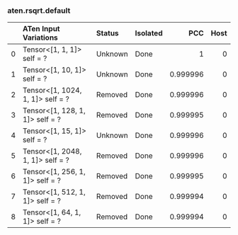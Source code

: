 ### aten.rsqrt.default
|    | ATen Input Variations            | Status   | Isolated   |      PCC |   Host |
|---:|:---------------------------------|:---------|:-----------|---------:|-------:|
|  0 | Tensor<[1, 1, 1]> self = ?       | Unknown  | Done       | 1        |      0 |
|  1 | Tensor<[1, 10, 1]> self = ?      | Unknown  | Done       | 0.999996 |      0 |
|  2 | Tensor<[1, 1024, 1, 1]> self = ? | Removed  | Done       | 0.999996 |      0 |
|  3 | Tensor<[1, 128, 1, 1]> self = ?  | Removed  | Done       | 0.999995 |      0 |
|  4 | Tensor<[1, 15, 1]> self = ?      | Unknown  | Done       | 0.999996 |      0 |
|  5 | Tensor<[1, 2048, 1, 1]> self = ? | Removed  | Done       | 0.999996 |      0 |
|  6 | Tensor<[1, 256, 1, 1]> self = ?  | Removed  | Done       | 0.999995 |      0 |
|  7 | Tensor<[1, 512, 1, 1]> self = ?  | Removed  | Done       | 0.999994 |      0 |
|  8 | Tensor<[1, 64, 1, 1]> self = ?   | Removed  | Done       | 0.999994 |      0 |

